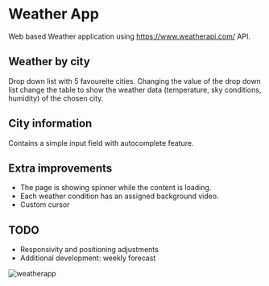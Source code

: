 # Weather App

Web based Weather application using https://www.weatherapi.com/ API.

## Weather by city

Drop down list with 5 favoureite cities. Changing the value of the drop down list change the table to show the weather data (temperature, sky conditions, humidity) of the chosen city.

## City information

Contains a simple input field with autocomplete feature.

## Extra improvements

- The page is showing spinner while the content is loading.
- Each weather condition has an assigned background video.
- Custom cursor

## TODO

- Responsivity and positioning adjustments
- Additional development: weekly forecast

![weatherapp](https://user-images.githubusercontent.com/83576776/130461615-cfcc1f1f-56f9-46ff-b8b7-6c28b84b90e9.png)
